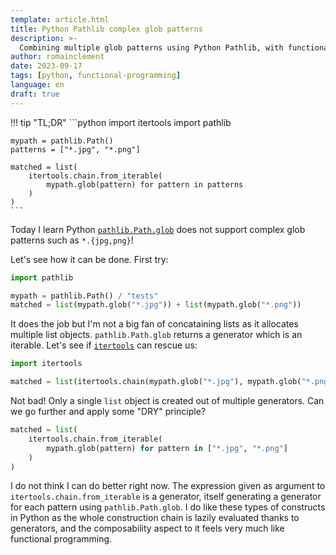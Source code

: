 ```yaml
---
template: article.html
title: Python Pathlib complex glob patterns
description: >-
  Combining multiple glob patterns using Python Pathlib, with functional programming style
author: romainclement
date: 2023-09-17
tags: [python, functional-programming]
language: en
draft: true
---
```


!!! tip "TL;DR"
    ```python
    import itertools
    import pathlib

    mypath = pathlib.Path()
    patterns = ["*.jpg", "*.png"]

    matched = list(
        itertools.chain.from_iterable(
            mypath.glob(pattern) for pattern in patterns
        )
    )
    ```

Today I learn Python [`pathlib.Path.glob`][glob] does not support complex glob patterns such as `*.{jpg,png}`!

Let's see how it can be done. First try:

```python
import pathlib

mypath = pathlib.Path() / "tests"
matched = list(mypath.glob("*.jpg")) + list(mypath.glob("*.png"))
```

It does the job but I'm not a big fan of concataining lists as it allocates multiple list objects.
`pathlib.Path.glob` returns a generator which is an iterable. Let's see if [`itertools`][itertools] can rescue us:

```python
import itertools

matched = list(itertools.chain(mypath.glob("*.jpg"), mypath.glob("*.png")))
```

Not bad! Only a single `list` object is created out of multiple generators.
Can we go further and apply some "DRY" principle?

```python
matched = list(
    itertools.chain.from_iterable(
        mypath.glob(pattern) for pattern in ["*.jpg", "*.png"]
    )
)
```

I do not think I can do better right now. The expression given as argument to `itertools.chain.from_iterable` is a generator, itself generating a generator for each pattern using `pathlib.Path.glob`. I do like these types of constructs in Python as the whole construction chain is lazily evaluated thanks to generators, and the composability aspect to it feels very much like functional programming.

[glob]: https://docs.python.org/3/library/pathlib.html#pathlib.Path.glob "Python - pathlib"
[itertools]: https://docs.python.org/3/library/itertools.html "Python - itertools"
